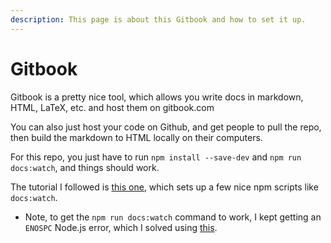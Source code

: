 ```yaml
---
description: This page is about this Gitbook and how to set it up.
---
```


# Gitbook

Gitbook is a pretty nice tool, which allows you write docs in markdown, HTML, LaTeX, etc. and host them on gitbook.com

You can also just host your code on Github, and get people to pull the repo, then build the markdown to HTML locally on their computers.

For this repo, you just have to run `npm install --save-dev` and `npm run docs:watch`, and things should work.

The tutorial I followed is [this one](https://medium.com/@gpbl/how-to-use-gitbook-to-publish-docs-for-your-open-source-npm-packages-465dd8d5bfba), which sets up a few nice npm scripts like `docs:watch`. 
- Note, to get the `npm run docs:watch` command to work, I kept getting an `ENOSPC` Node.js error, which I solved using [this](https://github.com/facebook/jest/issues/3254#issuecomment-297869853).
